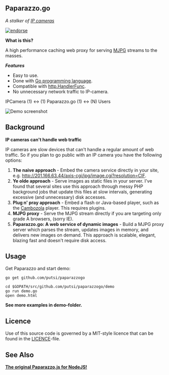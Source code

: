 Paparazzo.go
-

_A stalker of [IP cameras](http://en.wikipedia.org/wiki/IP_camera)_

[![endorse](http://api.coderwall.com/putsi/endorsecount.png)](http://coderwall.com/putsi)

**What is this?**

A high performance caching web proxy for serving [MJPG](http://en.wikipedia.org/wiki/Motion_JPEG) streams to the masses.

***Features***

  - Easy to use.
  - Done with [Go programming language](http://golang.org/).
  - Compatible with [http.HandlerFunc](http://golang.org/pkg/net/http/#HandlerFunc).
  - No unnecessary network traffic to IP-camera.

IPCamera (1) <-> (1) Paparazzo.go (1) <-> (N) Users

![Demo screenshot](https://raw.githubusercontent.com/putsi/paparazzogo/master/mjpg_demo.gif "Streaming a VIVOTEK camera")

Background
-

**IP cameras can't handle web traffic**

IP cameras are slow devices that can't handle a regular amount of web traffic. So if you plan to go public with an IP camera you have the following options:

1. **The naive approach** - Embed the camera service directly in your site, e.g. http://201.166.63.44/axis-cgi/jpg/image.cgi?resolution=CIF.
2. **Ye olde approach** - Serve images as static files in your server. I've found that several sites use this approach through messy PHP background jobs that update this files at slow intervals, generating excessive (and unnecessary) disk accesses.
3. **Plug n' pray approach** - Embed a flash or Java-based player, such as the  [Cambozola](http://www.charliemouse.com/code/cambozola/) player. This requires plugins.
4. **MJPG proxy** - Serve the MJPG stream directly if you are targeting only grade A browsers, (sorry IE).
5. **Paparazzo.go: A web service of dynamic images** - Build a MJPG proxy server which parses the stream, updates images in memory, and delivers new images on demand. This approach is scalable, elegant, blazing fast and doesn't require disk access.

Usage
-

Get Paparazzo and start demo:
```
go get github.com/putsi/paparazzogo

cd $GOPATH/src/github.com/putsi/paparazzogo/demo
go run demo.go
open demo.html
```

**See more examples in demo-folder.**

Licence
- 
Use of this source code is governed by a MIT-style licence that can be found in the [LICENCE](https://raw.githubusercontent.com/putsi/paparazzogo/master/LICENSE)-file.

See Also
-
**[The original Paparazzo.js for NodeJS!](https://github.com/rodowi/Paparazzo.js)**